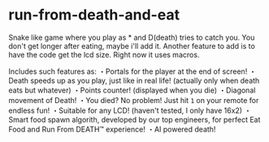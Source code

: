 # run-from-death-and-eat
Snake like game where you play as * and D(death) tries to catch you. You don't get longer after eating, maybe i'll add it.
Another feature to add is to have the code get the lcd size. Right now it uses macros.

Includes such features as:
・Portals for the player at the end of screen!
・Death speeds up as you play, just like in real life! (actually only when death eats but whatever)
・Points counter! (displayed when you die)
・Diagonal movement of Death!
・You died? No problem! Just hit `1` on your remote for endless fun!
・Suitable for any LCD! (haven't tested, I only have 16x2)
・Smart food spawn algorith, developed by our top engineers, for perfect Eat Food and Run From DEATH™ experience!
・AI powered death!
